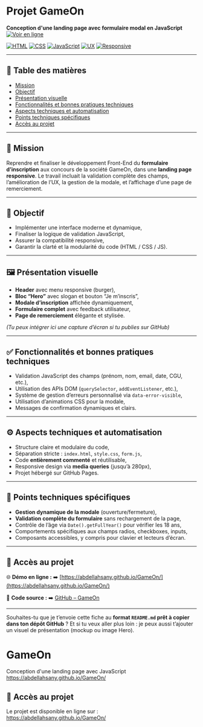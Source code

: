 # Projet GameOn

**Conception d'une landing page avec formulaire modal en JavaScript**
[![Voir en ligne](https://img.shields.io/badge/Accès%20au%20site-GameOn-red)](https://abdellahsany.github.io/GameOn/)

[![HTML](https://img.shields.io/badge/HTML5-Formulaire-orange)](https://developer.mozilla.org/fr/docs/Web/HTML)
[![CSS](https://img.shields.io/badge/CSS3-Responsive%20Design-blue)](https://developer.mozilla.org/fr/docs/Web/CSS)
[![JavaScript](https://img.shields.io/badge/JavaScript-Validation%20DOM-yellow)](https://developer.mozilla.org/fr/docs/Web/JavaScript)
[![UX](https://img.shields.io/badge/UX-Dynamique%20et%20accessible-green)]()
[![Responsive](https://img.shields.io/badge/Mobile-First%20Design-lightgrey)]()

---

## 📑 Table des matières

* [Mission](#mission)
* [Objectif](#objectif)
* [Présentation visuelle](#présentation-visuelle)
* [Fonctionnalités et bonnes pratiques techniques](#fonctionnalités-et-bonnes-pratiques-techniques)
* [Aspects techniques et automatisation](#aspects-techniques-et-automatisation)
* [Points techniques spécifiques](#points-techniques-spécifiques)
* [Accès au projet](#accès-au-projet)

---

## 🎯 Mission

Reprendre et finaliser le développement Front-End du **formulaire d’inscription** aux concours de la société GameOn, dans une **landing page responsive**.
Le travail incluait la validation complète des champs, l’amélioration de l’UX, la gestion de la modale, et l’affichage d’une page de remerciement.

---

## 🧭 Objectif

* Implémenter une interface moderne et dynamique,
* Finaliser la logique de validation JavaScript,
* Assurer la compatibilité responsive,
* Garantir la clarté et la modularité du code (HTML / CSS / JS).

---

## 🖼️ Présentation visuelle

* **Header** avec menu responsive (burger),
* **Bloc “Hero”** avec slogan et bouton “Je m’inscris”,
* **Modale d’inscription** affichée dynamiquement,
* **Formulaire complet** avec feedback utilisateur,
* **Page de remerciement** élégante et stylisée.

*(Tu peux intégrer ici une capture d’écran si tu publies sur GitHub)*

---

## ✅ Fonctionnalités et bonnes pratiques techniques

* Validation JavaScript des champs (prénom, nom, email, date, CGU, etc.),
* Utilisation des APIs DOM (`querySelector`, `addEventListener`, etc.),
* Système de gestion d’erreurs personnalisé via `data-error-visible`,
* Utilisation d’animations CSS pour la modale,
* Messages de confirmation dynamiques et clairs.

---

## ⚙️ Aspects techniques et automatisation

* Structure claire et modulaire du code,
* Séparation stricte : `index.html`, `style.css`, `form.js`,
* Code **entièrement commenté** et réutilisable,
* Responsive design via **media queries** (jusqu’à 280px),
* Projet hébergé sur GitHub Pages.

---

## 🧩 Points techniques spécifiques

* **Gestion dynamique de la modale** (ouverture/fermeture),
* **Validation complète du formulaire** sans rechargement de la page,
* Contrôle de l’âge via `Date().getFullYear()` pour vérifier les 18 ans,
* Comportements spécifiques aux champs radios, checkboxes, inputs,
* Composants accessibles, y compris pour clavier et lecteurs d’écran.

---

## 🔗 Accès au projet

🌐 **Démo en ligne :**
➡️ [https://abdellahsany.github.io/GameOn/](https://abdellahsany.github.io/GameOn/)

📁 **Code source :**
➡️ [GitHub – GameOn](https://github.com/abdellahsany/GameOn)

---

Souhaites-tu que je t’envoie cette fiche au **format `README.md` prêt à copier dans ton dépôt GitHub** ?
Et si tu veux aller plus loin : je peux aussi t’ajouter un visuel de présentation (mockup ou image Hero).


# GameOn
Conception d'une landing page avec JavaScript
https://abdellahsany.github.io/GameOn/

## 🔗 Accès au projet

Le projet est disponible en ligne sur :                                                                                                                          
https://abdellahsany.github.io/GameOn/
